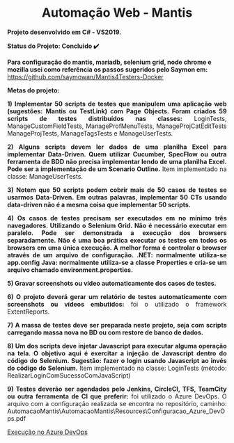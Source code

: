 <h1 align="center">Automação Web - Mantis</h1>


<b>Projeto desenvolvido em C# - VS2019.</b> 

<b>Status do Projeto: Concluido :heavy_check_mark:</b> 

<b>Para configuração do mantis, mariadb, selenium grid, node chrome e mozilla usei como referência os passos sugeridos pelo Saymon em: </b>
https://github.com/saymowan/Mantis4Testers-Docker

<b>Metas do projeto:</b>

<p align="justify">
<b>1) Implementar 50 scripts de testes que manipulem uma aplicação web (sugestões: Mantis ou TestLink) com Page Objects.
Foram criados 59 scripts de testes distribuídos nas classes:</b> LoginTests, ManageCustomFieldTests, ManageProfMenuTests, ManageProjCatEditTests
ManageProjTests, ManageTagsTests e ManageUserTests.</p>
<p align="justify">
<b>2) Alguns scripts devem ler dados de uma planilha Excel para implementar Data-Driven.
Quem utilizar Cucumber, SpecFlow ou outra ferramenta de BDD não precisa implementar lendo de uma planilha Excel. Pode ser a implementação de um Scenario Outline.</b>
Item implementado na classe: ManageUserTests.</p>
<p align="justify">
<b>3) Notem que 50 scripts podem cobrir mais de 50 casos de testes se usarmos Data-Driven. Em outras palavras, implementar 50 CTs usando data-driven não é a 
mesma coisa que implementar 50 scripts.</b></p>
<p align="justify">
<b>4) Os casos de testes precisam ser executados em no mínimo três navegadores. Utilizando o Selenium Grid.
Não é necessário executar em paralelo. Pode ser demonstrada a execução dos browsers separadamente.
Não é uma boa prática executar os testes em todos os browsers em uma única execução. A melhor forma é controlar o browser através de um arquivo de configuração.
.NET: normalmente utiliza-se app.config
Java: normalmente utiliza-se a classe Properties e cria-se um arquivo chamado environment.properties.</b></p>
<p align="justify">
<b>5) Gravar screenshots ou vídeo automaticamente dos casos de testes.</b></p>
<p align="justify">
<b>6) O projeto deverá gerar um relatório de testes automaticamente com screenshots ou vídeos embutidos:</b> foi o utilizado o framework ExtentReports.</p>
<p align="justify">
<b>7) A massa de testes deve ser preparada neste projeto, seja com scripts carregando massa nova no BD ou com restore de banco de dados.</b></p>
<p align="justify">
<b>8) Um dos scripts deve injetar Javascript para executar alguma operação na tela. O objetivo aqui é exercitar a injeção de Javascript dentro do código do Selenium.
Sugestão: fazer o login usando Javascript ao invés do código do Selenium.</b>
Item implementado na classe: LoginTests (método: RealizarLoginComSucessoComJavaScript)</p>
<p align="justify">
<b>9) Testes deverão ser agendados pelo Jenkins, CircleCI, TFS, TeamCity ou outra ferramenta de CI que preferir:</b> foi utilizado o Azure DevOps. O arquivo com a configuração realizada se encontra no repositório, caminho: AutomacaoMantis\AutomacaoMantis\Resources\Configuracao_Azure_DevOps.pdf</p> 
<a href="https://dev.azure.com/janainasantos033/DesafioWeb/_build/results?buildId=38&view=results">Execução no Azure DevOps<a/>
